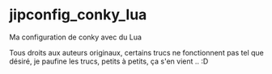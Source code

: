 # jipconfig_conky_lua
Ma configuration de conky avec du Lua

Tous droits aux auteurs originaux, certains trucs ne fonctionnent pas tel que
désiré, je paufine les trucs, petits à petits, ça s'en vient .. :D
